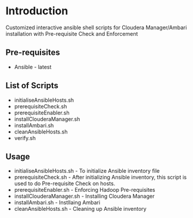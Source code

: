 # Introduction
Customized interactive ansible shell scripts for Cloudera Manager/Ambari installation with Pre-requisite Check and  Enforcement

## Pre-requisites

* Ansible - latest

## List of Scripts

* initialiseAnsibleHosts.sh 
* prerequisiteCheck.sh
* prerequisiteEnabler.sh
* installClouderaManager.sh
* installAmbari.sh
* cleanAnsibleHosts.sh
* verify.sh

## Usage 

* initialiseAnsibleHosts.sh - To initialize Ansible inventory file
* prerequisiteCheck.sh - After initializing Ansible inventory, this script is used to do Pre-requisite Check on  hosts.
* prerequisiteEnabler.sh - Enforcing Hadoop Pre-requisites
* installClouderaManager.sh - Installing Cloudera Manager
* installAmbari.sh - Instllaing Ambari
* cleanAnsibleHosts.sh - Cleaning up Ansible inventory

